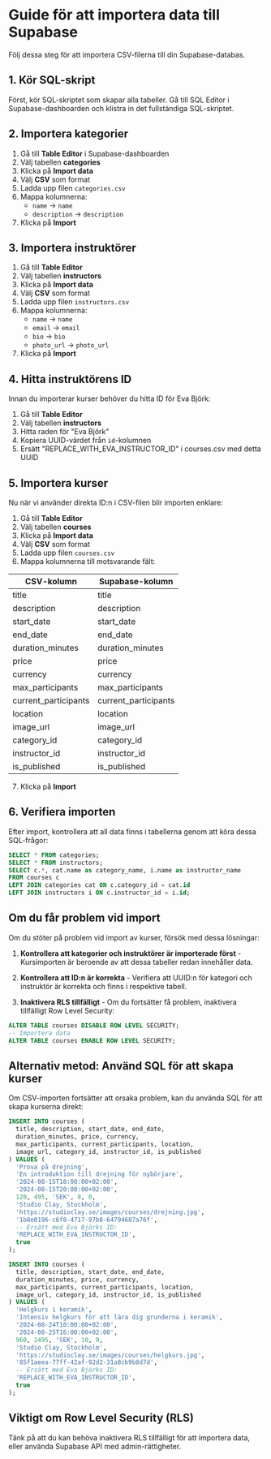 # Guide för att importera data till Supabase

Följ dessa steg för att importera CSV-filerna till din Supabase-databas.

## 1. Kör SQL-skript

Först, kör SQL-skriptet som skapar alla tabeller. Gå till SQL Editor i Supabase-dashboarden och klistra in det fullständiga SQL-skriptet.

## 2. Importera kategorier

1. Gå till **Table Editor** i Supabase-dashboarden
2. Välj tabellen **categories**
3. Klicka på **Import data**
4. Välj **CSV** som format
5. Ladda upp filen `categories.csv`
6. Mappa kolumnerna:
   - `name` → `name`
   - `description` → `description`
7. Klicka på **Import**

## 3. Importera instruktörer

1. Gå till **Table Editor**
2. Välj tabellen **instructors**
3. Klicka på **Import data**
4. Välj **CSV** som format
5. Ladda upp filen `instructors.csv`
6. Mappa kolumnerna:
   - `name` → `name`
   - `email` → `email`
   - `bio` → `bio`
   - `photo_url` → `photo_url`
7. Klicka på **Import**

## 4. Hitta instruktörens ID

Innan du importerar kurser behöver du hitta ID för Eva Björk:

1. Gå till **Table Editor**
2. Välj tabellen **instructors**
3. Hitta raden för "Eva Björk"
4. Kopiera UUID-värdet från `id`-kolumnen
5. Ersätt "REPLACE_WITH_EVA_INSTRUCTOR_ID" i courses.csv med detta UUID

## 5. Importera kurser

Nu när vi använder direkta ID:n i CSV-filen blir importen enklare:

1. Gå till **Table Editor**
2. Välj tabellen **courses**
3. Klicka på **Import data**
4. Välj **CSV** som format
5. Ladda upp filen `courses.csv`
6. Mappa kolumnerna till motsvarande fält:

| CSV-kolumn           | Supabase-kolumn        |
|----------------------|------------------------|
| title                | title                  |
| description          | description            |
| start_date           | start_date             |
| end_date             | end_date               |
| duration_minutes     | duration_minutes       |
| price                | price                  |
| currency             | currency               |
| max_participants     | max_participants       |
| current_participants | current_participants   |
| location             | location               |
| image_url            | image_url              |
| category_id          | category_id            |
| instructor_id        | instructor_id          |
| is_published         | is_published           |

7. Klicka på **Import**

## 6. Verifiera importen

Efter import, kontrollera att all data finns i tabellerna genom att köra dessa SQL-frågor:

```sql
SELECT * FROM categories;
SELECT * FROM instructors;
SELECT c.*, cat.name as category_name, i.name as instructor_name 
FROM courses c
LEFT JOIN categories cat ON c.category_id = cat.id
LEFT JOIN instructors i ON c.instructor_id = i.id;
```

## Om du får problem vid import

Om du stöter på problem vid import av kurser, försök med dessa lösningar:

1. **Kontrollera att kategorier och instruktörer är importerade först** - Kursimporten är beroende av att dessa tabeller redan innehåller data.

2. **Kontrollera att ID:n är korrekta** - Verifiera att UUID:n för kategori och instruktör är korrekta och finns i respektive tabell.

3. **Inaktivera RLS tillfälligt** - Om du fortsätter få problem, inaktivera tillfälligt Row Level Security:

```sql
ALTER TABLE courses DISABLE ROW LEVEL SECURITY;
-- Importera data
ALTER TABLE courses ENABLE ROW LEVEL SECURITY;
```

## Alternativ metod: Använd SQL för att skapa kurser

Om CSV-importen fortsätter att orsaka problem, kan du använda SQL för att skapa kurserna direkt:

```sql
INSERT INTO courses (
  title, description, start_date, end_date, 
  duration_minutes, price, currency, 
  max_participants, current_participants, location, 
  image_url, category_id, instructor_id, is_published
) VALUES (
  'Prova på drejning', 
  'En introduktion till drejning för nybörjare',
  '2024-08-15T18:00:00+02:00',
  '2024-08-15T20:00:00+02:00',
  120, 495, 'SEK', 8, 0,
  'Studio Clay, Stockholm',
  'https://studioclay.se/images/courses/drejning.jpg',
  '1b8e0196-c6f8-4717-97b8-64794687a76f',
  -- Ersätt med Eva Björks ID:
  'REPLACE_WITH_EVA_INSTRUCTOR_ID',
  true
);

INSERT INTO courses (
  title, description, start_date, end_date, 
  duration_minutes, price, currency, 
  max_participants, current_participants, location, 
  image_url, category_id, instructor_id, is_published
) VALUES (
  'Helgkurs i keramik', 
  'Intensiv helgkurs för att lära dig grunderna i keramik',
  '2024-08-24T10:00:00+02:00',
  '2024-08-25T16:00:00+02:00',
  960, 2495, 'SEK', 10, 0,
  'Studio Clay, Stockholm',
  'https://studioclay.se/images/courses/helgkurs.jpg',
  '85f1aeea-77ff-42af-92d2-31a8cb9b8d7d',
  -- Ersätt med Eva Björks ID:
  'REPLACE_WITH_EVA_INSTRUCTOR_ID',
  true
);
```

## Viktigt om Row Level Security (RLS)

Tänk på att du kan behöva inaktivera RLS tillfälligt för att importera data, eller använda Supabase API med admin-rättigheter. 